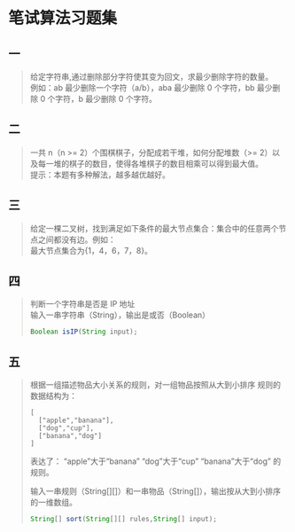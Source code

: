# 笔试算法习题集
## 一
> 给定字符串,通过删除部分字符使其变为回文，求最少删除字符的数量。  
例如：ab 最少删除一个字符（a/b），aba 最少删除 0 个字符，bb 最少删除 0 个字符，b 最少删除 0 个字符。

## 二
> 一共 n（n >= 2）个围棋棋子，分配成若干堆，如何分配堆数（>= 2）以及每一堆的棋子的数目，使得各堆棋子的数目相乘可以得到最大值。  
提示：本题有多种解法，越多越优越好。

## 三
> 给定一棵二叉树，找到满足如下条件的最大节点集合：集合中的任意两个节点之间都没有边。例如：  
> ![]()  
> 最大节点集合为{1，4，6，7，8}。

## 四
> 判断一个字符串是否是 IP 地址  
> 输入一串字符串（String），输出是或否（Boolean）
> ```java
> Boolean isIP(String input);
> ```

## 五
> 根据一组描述物品大小关系的规则，对一组物品按照从大到小排序
> 规则的数据结构为：
> ```
> [
>   ["apple","banana"],
>   ["dog","cup"],
>   ["banana","dog"]
> ]
> ```
> 表达了：
> “apple”大于“banana”
> “dog”大于“cup”
> “banana”大于“dog”
> 的规则。
> 
> 输入一串规则（String[][]）和一串物品（String[]），输出按从大到小排序的一维数组。
> ```java
> String[] sort(String[][] rules,String[] input);
> ```